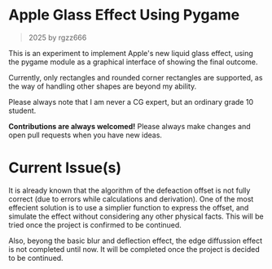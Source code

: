 # Apple Glass Effect Using Pygame

> 2025 by rgzz666

This is an experiment to implement Apple's new liquid glass effect, using the pygame module as a graphical interface of showing the final outcome.

Currently, only rectangles and rounded corner rectangles are supported, as the way of handling other shapes are beyond my ability.

Please always note that I am never a CG expert, but an ordinary grade 10 student.

**Contributions are always welcomed!** Please always make changes and open pull requests when you have new ideas.

# Current Issue(s)

It is already known that the algorithm of the defeaction offset is not fully correct (due to errors while calculations and derivation). One of the most effecient solution is to use a simplier function to express the offset, and simulate the effect without considering any other physical facts. This will be tried once the project is confirmed to be continued.

Also, beyong the basic blur and deflection effect, the edge diffussion effect is not completed until now. It will be completed once the project is decided to be continued. 
